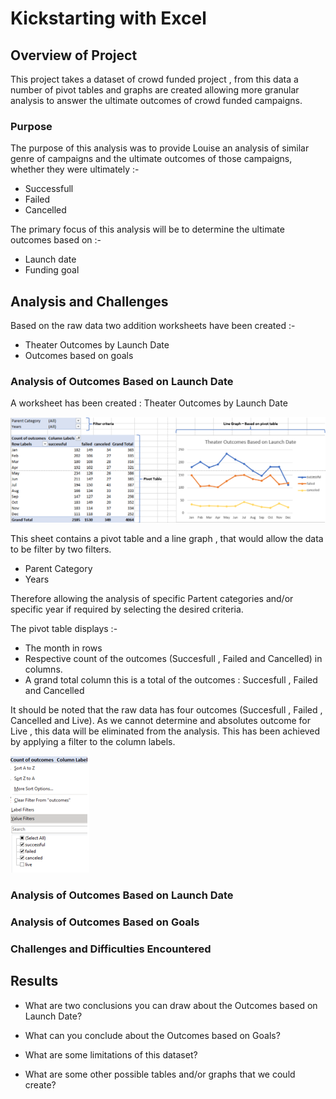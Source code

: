# Kickstarting with Excel

## Overview of Project
This project takes a dataset of crowd funded project , from this data a number of pivot tables and graphs are created allowing more granular analysis to answer the ultimate outcomes of crowd funded campaigns. 


### Purpose
The purpose of this analysis was to provide Louise an analysis of similar genre of campaigns and the ultimate outcomes of those campaigns, whether they were ultimately :-
- Successfull
- Failed
- Cancelled


The primary focus of this analysis will be to determine the ultimate outcomes based on  :-
- Launch date
- Funding goal
## Analysis and Challenges
Based on the raw data two addition worksheets have been created :-
- Theater Outcomes by Launch Date
- Outcomes based on goals

### Analysis of Outcomes Based on Launch Date

A worksheet has been created : Theater Outcomes by Launch Date

![Overview](/resources/TO_overview.png)




This sheet contains a pivot table and a line graph , that would allow the data to be filter by two filters.
- Parent Category
- Years

Therefore allowing the analysis of specific Partent categories and/or specific year if required by selecting the desired criteria.

The pivot table displays :-
- The month  in rows 
- Respective count of the outcomes (Succesfull , Failed and Cancelled) in columns. 
- A grand total column this is a total of the outcomes : Succesfull , Failed and Cancelled

It should be noted that the raw data has four outcomes (Succesfull , Failed , Cancelled and Live). As we cannot determine and absolutes outcome for Live , this data will be eliminated from the analysis. This has been achieved by applying a filter to the column labels.





![Something](/resources/Outcome_filter.png)

### Analysis of Outcomes Based on Launch Date

### Analysis of Outcomes Based on Goals

### Challenges and Difficulties Encountered

## Results

- What are two conclusions you can draw about the Outcomes based on Launch Date?

- What can you conclude about the Outcomes based on Goals?

- What are some limitations of this dataset?

- What are some other possible tables and/or graphs that we could create?
